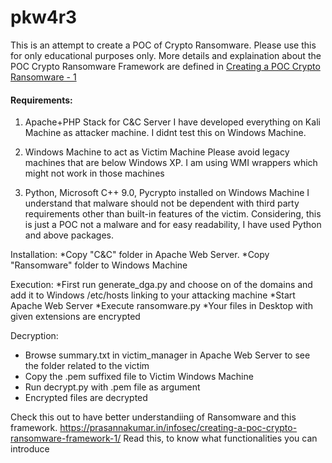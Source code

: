 # pkw4r3
This is an attempt to create a POC of Crypto Ransomware. Please use this for only educational purposes only. More details and explaination about the POC Crypto Ransomware Framework are defined in [Creating a POC Crypto Ransomware - 1](https://prasannakumar.in/infosec/creating-a-poc-crypto-ransomware-framework-1/ "Creating a POC Crypto Ransomware - 1")

#### Requirements:
1) Apache+PHP Stack for C&C Server
I have developed everything on Kali Machine as attacker machine. I didnt test this on Windows Machine.

2) Windows Machine to act as Victim Machine
Please avoid legacy machines that are below Windows XP. I am using WMI wrappers which might not work in those machines

3) Python, Microsoft C++ 9.0, Pycrypto installed on Windows Machine
I understand that malware should not be dependent with third party requirements other than built-in features of the victim.
Considering, this is just a POC not a malware and for easy readability, I have used Python and above packages.


Installation:
*Copy "C&C" folder in Apache Web Server.
*Copy "Ransomware" folder to Windows Machine

Execution:
*First run generate_dga.py and choose on of the domains and add it to Windows /etc/hosts linking to your attacking machine
*Start Apache Web Server
*Execute ransomware.py
*Your files in Desktop with given extensions are encrypted 

Decryption:
* Browse summary.txt in victim_manager in Apache Web Server to see the folder related to the victim
* Copy the .pem suffixed file to Victim Windows Machine
* Run decrypt.py with .pem file as argument
* Encrypted files are decrypted


Check this out to have better understandiing of Ransomware and this framework.
https://prasannakumar.in/infosec/creating-a-poc-crypto-ransomware-framework-1/
Read this, to know what functionalities you can introduce


